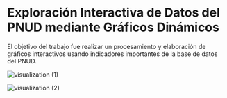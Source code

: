 # Exploración Interactiva de Datos del PNUD mediante Gráficos Dinámicos
El objetivo del trabajo fue realizar un procesamiento y elaboración de gráficos interactivos usando indicadores importantes de la base de datos del PNUD.

![visualization (1)](https://github.com/user-attachments/assets/ee1a1492-1a16-4748-b225-ce6c239b5584)

![visualization (2)](https://github.com/user-attachments/assets/b69250b5-eadf-4422-8497-a6090f6afeaa)
